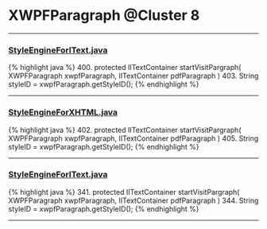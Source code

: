 # XWPFParagraph @Cluster 8

***

### [StyleEngineForIText.java](https://searchcode.com/codesearch/view/12208690/)
{% highlight java %}
400. protected IITextContainer startVisitPargraph( XWPFParagraph xwpfParagraph, IITextContainer pdfParagraph )
403.     String styleID = xwpfParagraph.getStyleID();
{% endhighlight %}

***

### [StyleEngineForXHTML.java](https://searchcode.com/codesearch/view/12208719/)
{% highlight java %}
402. protected IITextContainer startVisitPargraph( XWPFParagraph xwpfParagraph, IITextContainer pdfParagraph )
405.     String styleID = xwpfParagraph.getStyleID();
{% endhighlight %}

***

### [StyleEngineForIText.java](https://searchcode.com/codesearch/view/96673306/)
{% highlight java %}
341. protected IITextContainer startVisitPargraph( XWPFParagraph xwpfParagraph, IITextContainer pdfParagraph )
344.     String styleID = xwpfParagraph.getStyleID();
{% endhighlight %}

***

